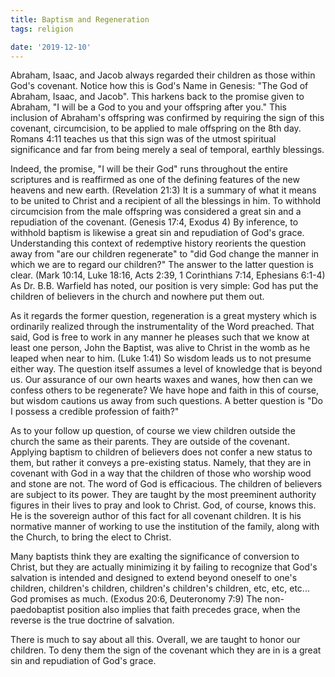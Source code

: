 ```yaml
---
title: Baptism and Regeneration
tags: religion

date: '2019-12-10'
---
```


Abraham, Isaac, and Jacob always regarded their children as those within God's covenant. Notice how this is God's Name in Genesis: "The God of Abraham, Isaac, and Jacob". This harkens back to the promise given to Abraham, "I will be a God to you and your offspring after you." This inclusion of Abraham's offspring was confirmed by requiring the sign of this covenant, circumcision, to be applied to male offspring on the 8th day. Romans 4:11 teaches us that this sign was of the utmost spiritual significance and far from being merely a seal of temporal, earthly blessings.

Indeed, the promise, "I will be their God" runs throughout the entire scriptures and is reaffirmed as one of the defining features of the new heavens and new earth. (Revelation 21:3) It is a summary of what it means to be united to Christ and a recipient of all the blessings in him. To withhold circumcision from the male offspring was considered a great sin and a repudiation of the covenant. (Genesis 17:4, Exodus 4) By inference, to withhold baptism is likewise a great sin and repudiation of God's grace.
Understanding this context of redemptive history reorients the question away from "are our children regenerate" to "did God change the manner in which we are to regard our children?" The answer to the latter question is clear. (Mark 10:14, Luke 18:16, Acts 2:39, 1 Corinthians 7:14, Ephesians 6:1-4) As Dr. B.B. Warfield has noted, our position is very simple: God has put the children of believers in the church and nowhere put them out.

As it regards the former question, regeneration is a great mystery which is ordinarily realized through the instrumentality of the Word preached. That said, God is free to work in any manner he pleases such that we know at least one person, John the Baptist, was alive to Christ in the womb as he leaped when near to him. (Luke 1:41) So wisdom leads us to not presume either way. The question itself assumes a level of knowledge that is beyond us. Our assurance of our own hearts waxes and wanes, how then can we confess others to be regenerate? We have hope and faith in this of course, but wisdom cautions us away from such questions. A better question is "Do I possess a credible profession of faith?"

As to your follow up question, of course we view children outside the church the same as their parents. They are outside of the covenant. Applying baptism to children of believers does not confer a new status to them, but rather it conveys a pre-existing status. Namely, that they are in covenant with God in a way that the children of those who worship wood and stone are not. The word of God is efficacious. The children of believers are subject to its power. They are taught by the most preeminent authority figures in their lives to pray and look to Christ. God, of course, knows this. He is the sovereign author of this fact for all covenant children. It is his normative manner of working to use the institution of the family, along with the Church, to bring the elect to Christ.

Many baptists think they are exalting the significance of conversion to Christ, but they are actually minimizing it by failing to recognize that God's salvation is intended and designed to extend beyond oneself to one's children, children's children, children's children's children, etc, etc, etc... God promises as much. (Exodus 20:6, Deuteronomy 7:9) The non-paedobaptist position also implies that faith precedes grace, when the reverse is the true doctrine of salvation.

There is much to say about all this. Overall, we are taught to honor our children. To deny them the sign of the covenant which they are in is a great sin and repudiation of God's grace.
